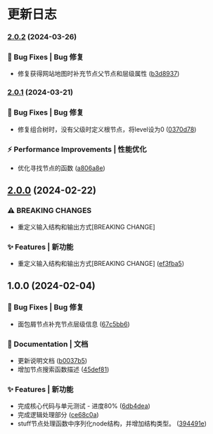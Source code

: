 # 更新日志



### [2.0.2](https://github.com/lpreterite/navi-maker/compare/2.0.1...2.0.2) (2024-03-26)


### 🐛 Bug Fixes | Bug 修复

* 修复获得网站地图时补充节点父节点和层级属性 ([b3d8937](https://github.com/lpreterite/navi-maker/commit/b3d8937ecbca198a35352e7a9d56a62a51d9ad17))

### [2.0.1](https://github.com/lpreterite/navi-maker/compare/2.0.0...2.0.1) (2024-03-21)


### 🐛 Bug Fixes | Bug 修复

* 修复组合树时，没有父级时定义根节点，将level设为0 ([0370d78](https://github.com/lpreterite/navi-maker/commit/0370d78b9cc8ce42e7a248dd28bdb2280619c709))


### ⚡ Performance Improvements | 性能优化

* 优化寻找节点的函数 ([a806a8e](https://github.com/lpreterite/navi-maker/commit/a806a8ec92edcc59636d90d2a5bfcda766502406))

## [2.0.0](https://github.com/lpreterite/navi-maker/compare/1.0.0...2.0.0) (2024-02-22)


### ⚠ BREAKING CHANGES

* 重定义输入结构和输出方式[BREAKING CHANGE]

### ✨ Features | 新功能

* 重定义输入结构和输出方式[BREAKING CHANGE] ([ef3fba5](https://github.com/lpreterite/navi-maker/commit/ef3fba5a6143680dfbd5d16a546ac292a8171b0e))

## 1.0.0 (2024-02-04)


### 🐛 Bug Fixes | Bug 修复

* 面包屑节点补充节点层级信息 ([67c5bb6](https://github.com/lpreterite/navi-maker/commit/67c5bb6d372d439f9e98845afb934c7e25d2cff7))


### 📝 Documentation | 文档

* 更新说明文档 ([b0037b5](https://github.com/lpreterite/navi-maker/commit/b0037b5f2aca9a127d0002a21a8f33210549a635))
* 增加节点搜索函数描述 ([45def81](https://github.com/lpreterite/navi-maker/commit/45def815134e7186fedbaa2d6932c72d936ac238))


### ✨ Features | 新功能

* 完成核心代码与单元测试 - 进度80% ([6db4dea](https://github.com/lpreterite/navi-maker/commit/6db4deafb671b9469ee16b4016b1ca7c962d5191))
* 完成逻辑处理部分 ([ce68c0a](https://github.com/lpreterite/navi-maker/commit/ce68c0aa6adce9123cbc44702c5a822f1ad5c69c))
* stuff节点处理函数中序列化node结构，并增加结构类型。 ([394491e](https://github.com/lpreterite/navi-maker/commit/394491ec03ec9625b9a8ba54ae9e74dd8d891a21))